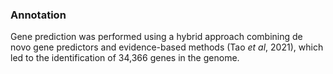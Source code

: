 ### Annotation
Gene prediction was performed using a hybrid approach combining de novo gene predictors and evidence-based methods (Tao *et al*, 2021), which led to the identification of 34,366 genes in the genome.
